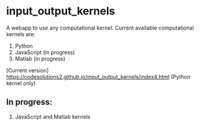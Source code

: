 # input_output_kernels 

A webapp to use any computational kernel. Current available computational kernels are:
1. Python
2. JavaScript (in progress)
3. Matlab (in progress)

[Current version] https://codesolutions2.github.io/input_output_kernels/index4.html (Python kernel only)

## In progress:

1. JavaScript and Matlab kernels
